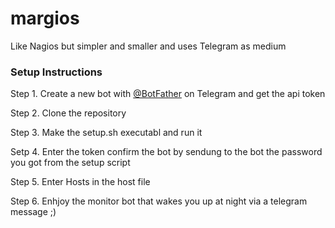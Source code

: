 # margios
Like Nagios but simpler and smaller and uses Telegram as medium

### Setup Instructions

Step 1. Create a new bot with [@BotFather](https://t.me/BotFather) on Telegram and get the api token

Step 2. Clone the repository

Step 3. Make the setup.sh executabl and run it

Setp 4. Enter the token confirm the bot by sendung to the bot the password you got from the setup script

Step 5. Enter Hosts in the host file

Step 6. Enhjoy the monitor bot that wakes you up at night via a telegram message ;)
